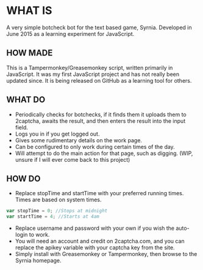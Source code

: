 # WHAT IS
A very simple botcheck bot for the text based game, Syrnia. Developed in June 2015 as a learning experiment for JavaScript.
## HOW MADE
This is a Tampermonkey/Greasemonkey script, written primarily in JavaScript. It was my first JavaScript project and has not really been updated since. It is being released on GitHub as a learning tool for others.
## WHAT DO
* Periodically checks for botchecks, if it finds them it uploads them to 2captcha, awaits the result, and then enters the result into the input field.
* Logs you in if you get logged out.
* Gives some rudimentary details on the work page.
* Can be configured to only work during certain times of the day.
* Will attempt to do the main action for that page, such as digging. (WIP, unsure if I will ever come back to this project)
## HOW DO
* Replace stopTime and startTime with your preferred running times. Times are based on system times.
```javascript
var stopTime = 0; //Stops at midnight
var startTime = 4; //Starts at 4am
```
* Replace username and password with your own if you wish the auto-login to work.
* You will need an account and credit on 2captcha.com, and you can replace the apikey variable with your captcha key from the site.
* Simply install with Greasemonkey or Tampermonkey, then browse to the Syrnia homepage.
